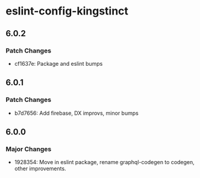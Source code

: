 # eslint-config-kingstinct

## 6.0.2

### Patch Changes

- cf1637e: Package and eslint bumps

## 6.0.1

### Patch Changes

- b7d7656: Add firebase, DX improvs, minor bumps

## 6.0.0

### Major Changes

- 1928354: Move in eslint package, rename graphql-codegen to codegen, other improvements.

  ```

  ```
